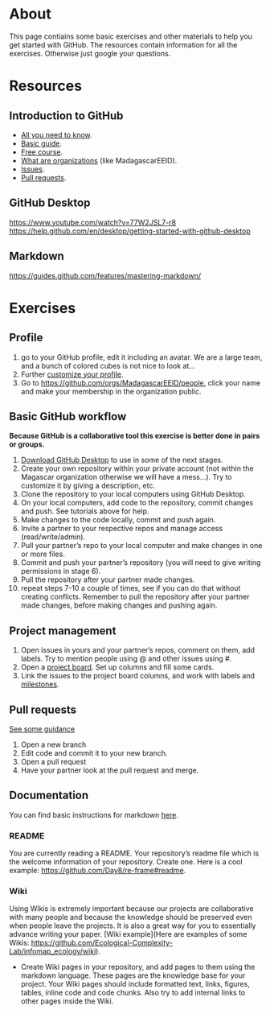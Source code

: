 
# About

This page contiains some basic exercises and other materials to help you get started with GitHub. The resources contain information for all the exercises. Otherwise just google your questions.

# Resources

## Introduction to GitHub

* [All you need to know](https://help.github.com/en).
* [Basic guide](https://guides.github.com/activities/hello-world/).
* [Free course](https://lab.github.com/githubtraining/introduction-to-github).
* [What are organizations](https://help.github.com/en/github/setting-up-and-managing-organizations-and-teams/about-organizations) (like MadagascarEEID).
* [Issues](https://help.github.com/en/github/managing-your-work-on-github/managing-your-work-with-issues).
* [Pull requests](https://help.github.com/en/github/collaborating-with-issues-and-pull-requests/creating-a-pull-request).

## GitHub Desktop
https://www.youtube.com/watch?v=77W2JSL7-r8
https://help.github.com/en/desktop/getting-started-with-github-desktop

## Markdown
https://guides.github.com/features/mastering-markdown/

# Exercises

## Profile

1. go to your GitHub profile, edit it including an avatar. We are a large team, and a bunch of colored cubes is not nice to look at...
2. Further [customize your profile](https://help.github.com/en/github/setting-up-and-managing-your-github-profile/customizing-your-profile).
3. Go to https://github.com/orgs/MadagascarEEID/people, click your name and make your membership in the organization public.

## Basic GitHub workflow

**Because GitHub is a collaborative tool this exercise is better done in pairs or groups.**

1. [Download GitHub Desktop](https://desktop.github.com) to use in some of the next stages.
2. Create your own repository within your private account (not within the Magascar organization otherwise we will have a mess...). Try to customize it by giving a description, etc.
3. Clone the repository to your local computers using GitHub Desktop.
4. On your local computers, add code to the repository, commit changes and push. See tutorials above for help.
5. Make changes to the code locally, commit and push again.
6. Invite a partner to your respective repos and manage access (read/write/admin).
7. Pull your partner’s repo to your local computer and make changes in one or more files.
8. Commit and push your partner’s repository (you will need to give writing permissions in stage 6).
9. Pull the repository after your partner made changes.
10. repeat steps 7-10 a couple of times, see if you can do that without creating conflicts. Remember to pull the repository after your partner made changes, before making changes and pushing again.

## Project management

1. Open issues in yours and your partner’s repos, comment on them, add labels. Try to mention people using @ and other issues using #.
2. Open a [project board](https://help.github.com/en/github/managing-your-work-on-github/managing-project-boards). Set up columns and fill some cards.
3. Link the issues to the project board columns, and work with labels and [milestones](https://help.github.com/en/github/managing-your-work-on-github/about-milestones).

## Pull requests

[See some guidance](https://help.github.com/en/github/collaborating-with-issues-and-pull-requests/creating-a-pull-request)

1. Open a new branch
2. Edit code and commit it to your new branch.
3. Open a pull request
4. Have your partner look at the pull request and merge.

## Documentation

You can find basic instructions for markdown [here](https://guides.github.com/features/mastering-markdown/).

### README

You are currently reading a README. Your repository’s readme file which is the welcome information of your repository. Create one. Here is a cool example: https://github.com/Day8/re-frame#readme.

### Wiki

Using Wikis is extremely important because our projects are collaborative with many people and because the knowledge should be preserved even when people leave the projects. It is also a great way for you to essentially advance writing your paper. [Wiki example](Here are examples of some Wikis: https://github.com/Ecological-Complexity-Lab/infomap_ecology/wiki).

* Create Wiki pages in your repository, and add pages to them using the markdown language. These pages are the knowledge base for your project.  Your Wiki pages should include formatted text, links, figures, tables, inline code and code chunks. Also try to add internal links to other pages inside the Wiki. 
